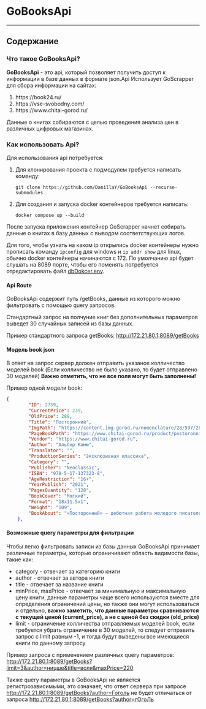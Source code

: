 # GoBooksApi

----
## Содержание

### Что такое GoBooksApi?
**GoBooksApi** - это api, который позволяет получить доступ к информации в базе данных в формате json.Api Использует GoScrapper для сбора информации на сайтах:

<ol>
	<li>https://book24.ru/</li>
	<li>https://vse-svobodny.com/</li>
	<li>https://www.chitai-gorod.ru/</li>
</ol>

Данные о книгах собираются с целью проведения анализа цен в различных цифровых магазинах.

### Как использовать Api?

Для использования api потребуется:

1. Для клонирования проекта с подмодулем требуется написать команду:
	```shell
	git clone https://github.com/DanillaY/GoBooksApi --recurse-submodules
	```
2. Для создания и запуска docker контейнеров требуется написать:
    ```shell
	docker compose up --build
	```
После запуска приложения контейнер GoScrapper начнет собирать данные о книгах в базу данных с выводом соответствующих логов.

Для того, чтобы узнать на каком ip открылись docker контейнеры нужно прописать команду `ipconfig` для windows и `ip addr show` для linux, обычно docker контейнеры начинаются с 172. По умолчанию api будет слушать на 8089 порте, чтобы его поменять потребуется отредактировать файл [dbDokcer.env](./dbDocker.env). 

#### Api Route

GoBooksApi содержит путь /getBooks, данные из которого можно фильтровать с помощью query запросов.

Стандартный запрос на полчуние книг без дополнительных параметров выведет 30 случайных записей из базы данных.

Пример стандартного запроса getBooks: <http://172.21.80.1:8089/getBooks>


#### Модель book json

В ответ на запрос сервер должен отправить указаное колличество моделей book (Если колличество не было указано, то будет отправлено 30 моделей)
**Важно отметить, что не все поля могут быть заполнены!**

Пример одной модели book:

```json
{
        "ID": 2759,
        "CurrentPrice": 239,
        "OldPrice": 289,
        "Title": "Посторонний",
        "ImgPath": "https://content.img-gorod.ru/nomenclature/28/597/2859722-1.jpg?width=310&height=500&fit=bounds",
        "PageBookPath": "https://www.chitai-gorod.ru/product/postoronniy-2859722",
        "Vendor": "https://www.chitai-gorod.ru",
        "Author": "Альбер Камю",
        "Translator": "",
        "ProductionSeries": "Эксклюзивная классика",
        "Category": "",
        "Publisher": "Neoclassic",
        "ISBN": "978-5-17-137323-8",
        "AgeRestriction": "16+",
        "YearPublish": "2021",
        "PagesQuantity": "128",
        "BookCover": "Мягкий",
        "Format": "18x11.5x1",
        "Weight": "109",
        "BookAbout": "«Посторонний» — дебютная работа молодого писателя, своеобразный творческий манифест. Понятие абсолютной свободы — основной постулат этого манифеста. Героя этой повести судят за убийство, которое он совершил по самой глупой из всех возможных причин. И это правда, которую герой не боится бросить в лицо своим судьям, пойти наперекор всему, забыть обо всех условностях и умереть во имя своих убеждений."
    },
```

#### Возможные query параметры для фильтрации

Чтобы легко фильтровать записи из базы данных GoBooksApi принимает различные параметры, которые ограничивают область видимости базы, такие как:

- category - отвечает за категорию книги 
- author - отвечает за автора книги
- title - отвечает за название книги
- minPrice, maxPrice - отвечает за минимальную и максимальную цену книги, данные параметры чаще всего используются вместе для определения ограничений цены, но также они могут использоваться и отдельно, **важно заметить, что данные параметры сравниваются с текущей ценой (current_price), а не с ценой без скидки (old_price)**
- limit - ограничение колличества отправляемых моделей book, если требуется убрать ограничение в 30 моделей, то следует отправить запрос с limit равным -1, и тогда будут выведены все имеющиеся книги по данному запросу

Пример запроса с применением различных query параметров: <http://172.21.80.1:8089/getBooks?limit=3&author=ницше&title=воля&maxPrice=220>

Также query параметры в GoBooksApi не является регистрозависимыми, это означает, что ответ сервера при запросе <http://172.21.80.1:8089/getBooks?author=Гоголь> не будет отличаться от запроса <http://172.21.80.1:8089/getBooks?author=гОгоЛь>